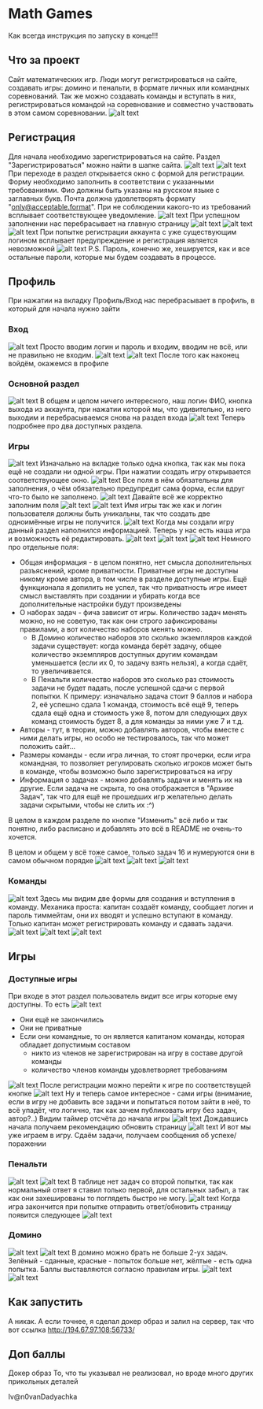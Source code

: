 # Math Games
Как всегда инструкция по запуску в конце!!!
## Что за проект
Сайт математических игр. Люди могут регистрироваться на сайте, создавать 
игры: домино и пенальти, в формате личных или командных соревнований. Так же 
можно создавать команды и вступать в них, регистрироваться командой на 
соревнование и совместно участвовать в этом самом соревновании.
![alt text](images/general_page.png)

## Регистрация
Для начала необходимо зарегистрироваться на сайте. Раздел "Зарегистрироваться"
можно найти в шапке сайта.
![alt text](images/registration_1.png)
![alt text](images/registration_2.png)
При переходе в раздел открывается окно с формой для регистрации.
Форму необходимо заполнить в соответствии с указанными требованиями.
Фио должны быть указаны на русском языке с заглавных букв. Почта должна 
удовлетворять формату "only@acceptable.format". При не соблюдении какого-то 
из требований всплывает соответствующее уведомление.
![alt text](images/registration_errors.png)
При успешном заполнении нас перебрасывает на главную страницу
![alt text](images/author_1.png)
![alt text](images/author_2.png)
![alt text](images/general_page.png)
При попытке регистрации аккаунта с уже существующим логином всплывает 
предупреждение и регистрация является невозможной
![alt text](images/authoritessa.png)
P.S. Пароль, конечно же, хешируется, как и все остальные пароли, которые мы 
будем создавать в процессе.

## Профиль

При нажатии на вкладку Профиль/Вход нас перебрасывает в профиль, в который 
для начала нужно зайти 
### Вход
![alt text](images/login_empty.png)
Просто вводим логин и пароль и входим, вводим не всё, или не правильно не 
входим.
![alt text](images/login.png)
![alt text](images/login_failed.png)
После того как наконец войдём, окажемся в профиле
### Основной раздел
![alt text](images/profile_common.png)
В общем и целом ничего интересного, наш логин ФИО, кнопка выхода из аккаунта,
при нажатии которой мы, что удивительно, из него выходим и перебрасываемся 
снова на раздел входа
![alt text](images/login_empty.png)
Теперь подробнее про два доступных раздела.
### Игры
![alt text](images/games_empty.png)
Изначально на вкладке только одна кнопка, так как мы пока ещё не создали ни 
одной игры. При нажатии создать игру открывается соответствующее окно.
![alt text](images/game_creation.png)
Все поля в нём обязательны для заполнения, о чём обязательно предупредит сама 
форма, если вдруг что-то было не заполнено. 
![alt text](images/game_creation_failed.png)
Давайте всё же корректно заполним поля
![alt text](images/domino_creation_1.png)
![alt text](images/domino_creation_2.png)
Имя игры так же как и логин пользователя должны быть уникальны, так что 
создать две одноимённые игры не получится.
![alt text](images/game_creation_already_exist.png)
Когда мы создали игру данный раздел наполнился информацией. Теперь у нас 
есть наша игра и возможность её редактировать. 
![alt text](images/game_setting_1.png)
![alt text](images/game_setting_2.png)
![alt text](images/game_setting_3.png)
Немного про отдельные поля:
* Общая информация - в целом понятно, нет смысла дополнительных разъяснений, 
кроме приватности. Приватные игры не доступны никому кроме автора, в том 
числе в разделе доступные игры. Ещё функционала я допилить не успел, так что 
приватность игре имеет смысл выставлять при создании и убирать когда все 
дополнительные настройки будут произведены
* О наборах задач - фича зависит от игры. Количество задач менять можно, но 
  не советую, так как они строго зафиксированы правилами, а вот количество 
  наборов менять можно. 
  * В Домино количество наборов это сколько экземпляров 
    каждой задачи существует: когда команда берёт задачу, общее количество 
    экземпляров доступных другим командам уменьшается (если их 0, то задачу 
    взять нельзя), а когда сдаёт, то увеличивается.
  * В Пенальти количество наборов это сколько раз стоимость задачи не будет 
    падать, после успешной сдачи с первой попытки. К примеру: изначально 
    задача стоит 9 баллов и набора 2, её успешно сдала 1 команда, стоимость 
    всё ещё 9, теперь сдала ещё одна и стоимость уже 8, потом для следующих 
    двух команд стоимость будет 8, а для команды за ними уже 7 и т.д.
* Авторы - тут, в теории, можно добавлять авторов, чтобы вместе с ними 
  делать игры, но особо не тестировалось, так что может положить сайт...
* Размеры команды - если игра личная, то стоят прочерки, если игра командная,
  то позволяет регулировать сколько игроков может быть в команде, чтобы 
  возможно было зарегистрироваться на игру
* Информация о задачах - можно добавлять задачи и менять их на другие. Если 
  задача не скрыта, то она отображается в "Архиве Задач", так что для ещё не 
  прошедших игр желательно делать задачи скрытыми, чтобы не слить их :^) 

В целом в каждом разделе по кнопке "Изменить" всё либо и так понятно, либо 
расписано и добавлять это всё в README не очень-то хочется.

В целом и общем у всё тоже самое, только задач 16 и нумеруются они в самом 
обычном порядке
![alt text](images/add_task.png)
![alt text](images/add_task_2.png)
![alt text](images/task.png)

### Команды
![alt text](images/teams_empty.png)
Здесь мы видим две формы для создания и вступления в команду.
Механика проста: капитан создаёт команду, сообщает логин и пароль тиммейтам, 
они их вводят и успешно вступают в команду. Только капитан может 
регистрировать команду и сдавать задачи.
![alt text](images/team_creation.png)
![alt text](images/team_entering.png)
![alt text](images/team_entering_2.png)

## Игры
###  Доступные игры
При входе в этот раздел пользователь видит все игры которые ему доступны. То 
есть
![alt text](images/available_games.png)

* Они ещё не закончились
* Они не приватные
* Если они командные, то он является капитаном команды, которая обладает допустимым составом
  * никто из членов не зарегистрирован на игру в составе другой команды
  * количество членов команды удовлетворяет требованиям

![alt text](images/registration_to_game.png)
После регистрации можно перейти к игре по соответствущей кнопке
![alt text](images/go_to_game.png)
Ну и теперь самое интересное - сами игры (внимание, если в игру не добавить 
все задачи и попытаться потом зайти в неё, то всё упадёт, что логично, так 
как зачем публиковать игру без задач, автор?..)
Видим таймер отсчёта до начала игры
![alt text](images/go_to_game.png)
Дождавшись начала получаем рекомендацию обновить страницу
![alt text](images/game_started.png) 
И вот мы уже играем в игру. Сдаём задачи, получаем сообщения об успехе/поражении
### Пенальти
![alt text](images/penalty_empty.png) 
![alt text](images/penalty_in_progress.png) 
В таблице нет задач со второй попытки, так как нормальный ответ я ставил 
только первой, для остальных забыл, а так как они захешированы то поглядеть 
быстро не могу.
![alt text](images/penalty_results.png) 
Когда игра закончится при попытке отправить ответ/обновить страницу появится 
следующее
![alt text](images/game_ended.png) 
### Домино
![alt text](images/domino_empty.png) 
![alt text](images/domino_in_progress.png) 
В домино можно брать не больше 2-ух задач. Зелёный - сданные, красные - 
попыток больше нет, жёлтые - есть одна попытка.
Баллы выставляются согласно правилам игры.
![alt text](images/domino_results_1.png)
![alt text](images/domino_results_2.png) 
## Как запустить
А никак. А если точнее, я сделал докер образ и залил на сервер, так что вот 
ссылка
http://194.67.97.108:56733/
## Доп баллы
Докер образ
То, что ты указывал не реализовал, 
но вроде много других прикольных деталей

Iv@n0vanDadyachka